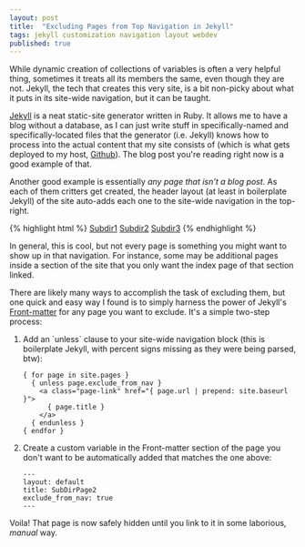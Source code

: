 ```yaml
---
layout: post
title:  "Excluding Pages from Top Navigation in Jekyll"
tags: jekyll customization navigation layout webdev
published: true
---
```

While dynamic creation of collections of variables is often a very helpful thing, sometimes it treats all its members the same, even though they are not. Jekyll, the tech that creates this very site, is a bit non-picky about what it puts in its site-wide navigation, but it can be taught.

<!--more-->

[Jekyll](https://jekyllrb.com) is a neat static-site generator written in Ruby. It allows me to have a blog without a database, as I can just write stuff in specifically-named and specifically-located files that the generator (i.e. Jekyll) knows how to process into the actual content that my site consists of (which is what gets deployed to my host, [Github](https://github.com)). The blog post you're reading right now is a good example of that.

Another good example is essentially *any page that isn't a blog post*. As each of them critters get created, the header layout (at least in boilerplate Jekyll) of the site auto-adds each one to the site-wide navigation in the top-right.

{% highlight html %}
<a class="page-link" href="/subdir1/">Subdir1</a>
<a class="page-link" href="/subdir2/">Subdir2</a>
<a class="page-link" href="/subdir3/">Subdir3</a>
{% endhighlight %}

In general, this is cool, but not every page is something you might want to show up in that navigation. For instance, some may be additional pages inside a section of the site that you only want the index page of that section linked.

There are likely many ways to accomplish the task of excluding them, but one quick and easy way I found is to simply harness the power of Jekyll's [Front-matter](https://jekyllrb.com/docs/frontmatter/) for any page you want to exclude. It's a simple two-step process:

<ol>
  <li>Add an `unless` clause to your site-wide navigation block (this is boilerplate Jekyll, with percent signs missing as they were being parsed, btw):

    { for page in site.pages }
      { unless page.exclude_from_nav }
        <a class="page-link" href="{ page.url | prepend: site.baseurl }">
          { page.title }
        </a>
      { endunless }
    { endfor }
  </li>
  <li>Create a custom variable in the Front-matter section of the page you don't want to be automatically added that matches the one above:

    ---
    layout: default
    title: SubDirPage2
    exclude_from_nav: true
    ---
  </li>
</ol>

Voila! That page is now safely hidden until you link to it in some laborious, *manual* way.
